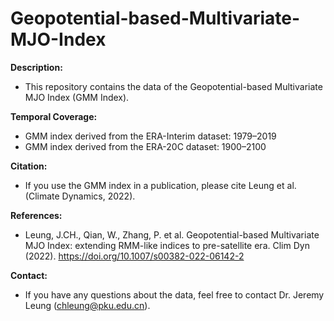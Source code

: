 # Geopotential-based-Multivariate-MJO-Index

**Description:**
- This repository contains the data of the Geopotential-based Multivariate MJO Index (GMM Index).

**Temporal Coverage:**
- GMM index derived from the ERA-Interim dataset: 1979–2019
- GMM index derived from the ERA-20C dataset: 1900–2100

**Citation:**
- If you use the GMM index in a publication, please cite Leung et al. (Climate Dynamics, 2022).

**References:**
- Leung, J.CH., Qian, W., Zhang, P. et al. Geopotential-based Multivariate MJO Index: extending RMM-like indices to pre-satellite era. Clim Dyn (2022). https://doi.org/10.1007/s00382-022-06142-2

**Contact:**
- If you have any questions about the data, feel free to contact Dr. Jeremy Leung (chleung@pku.edu.cn).

